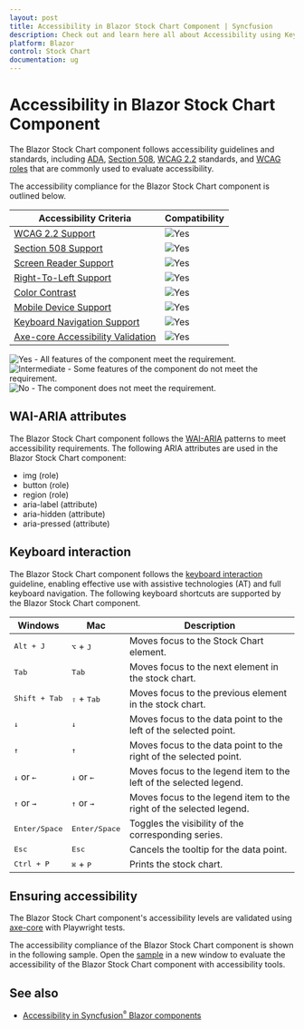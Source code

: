 ```yaml
---
layout: post
title: Accessibility in Blazor Stock Chart Component | Syncfusion
description: Check out and learn here all about Accessibility using Keyboard navigation in Syncfusion Blazor Stock Chart component and more.
platform: Blazor
control: Stock Chart
documentation: ug
---
```


# Accessibility in Blazor Stock Chart Component

The Blazor Stock Chart component follows accessibility guidelines and standards, including [ADA](https://www.ada.gov/), [Section 508](https://www.section508.gov/), [WCAG 2.2](https://www.w3.org/TR/WCAG22/) standards, and [WCAG roles](https://www.w3.org/TR/wai-aria/#roles) that are commonly used to evaluate accessibility.

The accessibility compliance for the Blazor Stock Chart component is outlined below.

| Accessibility Criteria | Compatibility |
| -- | -- |
| [WCAG 2.2 Support](../common/accessibility#accessibility-standards) | <img src="https://cdn.syncfusion.com/content/images/landing-page/yes.png" alt="Yes"> |
| [Section 508 Support](../common/accessibility#accessibility-standards) | <img src="https://cdn.syncfusion.com/content/images/landing-page/yes.png" alt="Yes"> |
| [Screen Reader Support](../common/accessibility#screen-reader-support) | <img src="https://cdn.syncfusion.com/content/images/landing-page/yes.png" alt="Yes"> |
| [Right-To-Left Support](../common/accessibility#right-to-left-support) | <img src="https://cdn.syncfusion.com/content/images/landing-page/yes.png" alt="Yes"> |
| [Color Contrast](../common/accessibility#color-contrast) | <img src="https://cdn.syncfusion.com/content/images/landing-page/yes.png" alt="Yes"> |
| [Mobile Device Support](../common/accessibility#mobile-device-support) | <img src="https://cdn.syncfusion.com/content/images/landing-page/yes.png" alt="Yes"> |
| [Keyboard Navigation Support](../common/accessibility#keyboard-navigation-support) |<img src="https://cdn.syncfusion.com/content/images/landing-page/yes.png" alt="Yes"> |
| [Axe-core Accessibility Validation](../common/accessibility#ensuring-accessibility) | <img src="https://cdn.syncfusion.com/content/images/landing-page/yes.png" alt="Yes"> |

<style>
    .post .post-content img {
        display: inline-block;
        margin: 0.5em 0;
    }
</style>

<div><img src="https://cdn.syncfusion.com/content/images/documentation/full.png" alt="Yes"> - All features of the component meet the requirement.</div>

<div><img src="https://cdn.syncfusion.com/content/images/documentation/partial.png" alt="Intermediate"> - Some features of the component do not meet the requirement.</div>

<div><img src="https://cdn.syncfusion.com/content/images/documentation/not-supported.png" alt="No"> - The component does not meet the requirement.</div>

## WAI-ARIA attributes

The Blazor Stock Chart component follows the [WAI-ARIA](https://www.w3.org/WAI/ARIA/apg/patterns/alert/) patterns to meet accessibility requirements. The following ARIA attributes are used in the Blazor Stock Chart component:

* img (role)
* button (role)
* region (role)
* aria-label (attribute)
* aria-hidden (attribute)
* aria-pressed (attribute)

## Keyboard interaction

The Blazor Stock Chart component follows the [keyboard interaction](https://www.w3.org/WAI/ARIA/apg/patterns/alert/#keyboardinteraction) guideline, enabling effective use with assistive technologies (AT) and full keyboard navigation. The following keyboard shortcuts are supported by the Blazor Stock Chart component.

| Windows | Mac | Description |
| --- | --- | --- |
| <kbd>Alt + J</kbd> | <kbd>⌥</kbd> + <kbd>J</kbd> | Moves focus to the Stock Chart element. |
| <kbd>Tab</kbd> | <kbd>Tab</kbd> | Moves focus to the next element in the stock chart. |
| <kbd>Shift + Tab</kbd> | <kbd>⇧</kbd> + <kbd>Tab</kbd> | Moves focus to the previous element in the stock chart. |
| <kbd>↓</kbd> | <kbd>↓</kbd> | Moves focus to the data point to the left of the selected point. |
| <kbd>↑</kbd> | <kbd>↑</kbd> | Moves focus to the data point to the right of the selected point. |
| <kbd>↓</kbd> or <kbd>←</kbd> | <kbd>↓</kbd> or <kbd>←</kbd> | Moves focus to the legend item to the left of the selected legend. |
| <kbd>↑</kbd> or <kbd>→</kbd> | <kbd>↑</kbd> or <kbd>→</kbd> | Moves focus to the legend item to the right of the selected legend. |
| <kbd>Enter/Space</kbd> | <kbd>Enter/Space</kbd> | Toggles the visibility of the corresponding series. |
| <kbd>Esc</kbd> | <kbd>Esc</kbd> | Cancels the tooltip for the data point. |
| <kbd>Ctrl + P</kbd> | <kbd>⌘</kbd> + <kbd>P</kbd> | Prints the stock chart. |

## Ensuring accessibility

The Blazor Stock Chart component's accessibility levels are validated using [axe-core](https://www.nuget.org/packages/Deque.AxeCore.Playwright) with Playwright tests.

The accessibility compliance of the Blazor Stock Chart component is shown in the following sample. Open the [sample](https://blazor.syncfusion.com/accessibility/stock-chart) in a new window to evaluate the accessibility of the Blazor Stock Chart component with accessibility tools.

## See also

* [Accessibility in Syncfusion<sup style="font-size:70%">&reg;</sup> Blazor components](https://blazor.syncfusion.com/documentation/common/accessibility)
